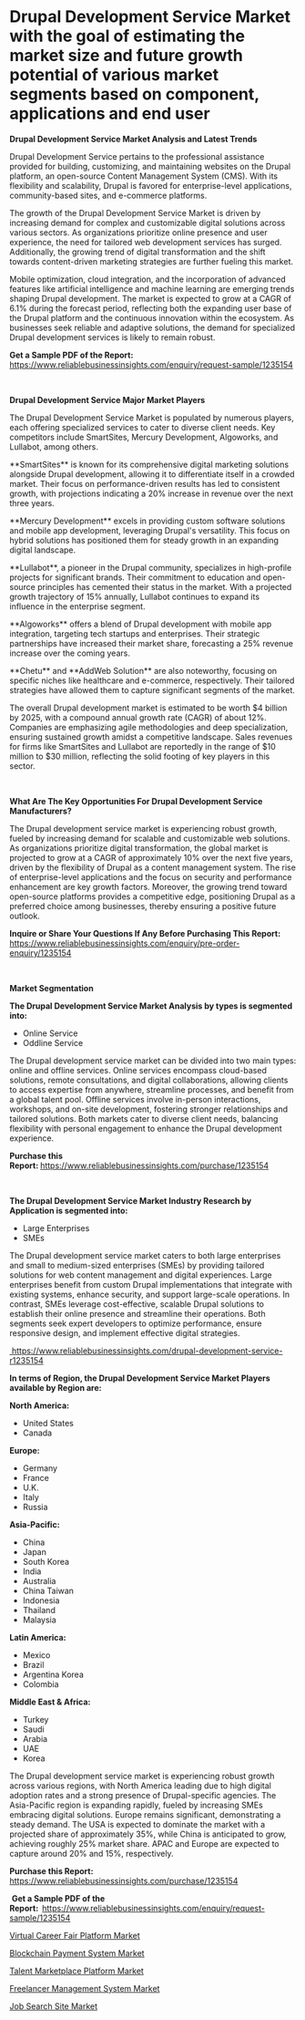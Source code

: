 <p><h1>Drupal Development Service Market with the goal of estimating the market size and future growth potential of various market segments based on component, applications and end user</h1></p><p><strong>Drupal Development Service Market Analysis and Latest Trends</strong></p>
<p><p>Drupal Development Service pertains to the professional assistance provided for building, customizing, and maintaining websites on the Drupal platform, an open-source Content Management System (CMS). With its flexibility and scalability, Drupal is favored for enterprise-level applications, community-based sites, and e-commerce platforms. </p><p>The growth of the Drupal Development Service Market is driven by increasing demand for complex and customizable digital solutions across various sectors. As organizations prioritize online presence and user experience, the need for tailored web development services has surged. Additionally, the growing trend of digital transformation and the shift towards content-driven marketing strategies are further fueling this market. </p><p>Mobile optimization, cloud integration, and the incorporation of advanced features like artificial intelligence and machine learning are emerging trends shaping Drupal development. The market is expected to grow at a CAGR of 6.1% during the forecast period, reflecting both the expanding user base of the Drupal platform and the continuous innovation within the ecosystem. As businesses seek reliable and adaptive solutions, the demand for specialized Drupal development services is likely to remain robust.</p></p>
<p><strong>Get a Sample PDF of the Report:&nbsp;</strong> <a href="https://www.reliablebusinessinsights.com/enquiry/request-sample/1235154?utm_campaign=75&utm_medium=2&utm_source=Github&utm_content=ia&utm_term=09032025&utm_id=drupal-development-service">https://www.reliablebusinessinsights.com/enquiry/request-sample/1235154</a></p>
<p>&nbsp;</p>
<p><strong>Drupal Development Service Major Market Players</strong></p>
<p><p>The Drupal Development Service Market is populated by numerous players, each offering specialized services to cater to diverse client needs. Key competitors include SmartSites, Mercury Development, Algoworks, and Lullabot, among others.</p><p>**SmartSites** is known for its comprehensive digital marketing solutions alongside Drupal development, allowing it to differentiate itself in a crowded market. Their focus on performance-driven results has led to consistent growth, with projections indicating a 20% increase in revenue over the next three years.</p><p>**Mercury Development** excels in providing custom software solutions and mobile app development, leveraging Drupal's versatility. This focus on hybrid solutions has positioned them for steady growth in an expanding digital landscape.</p><p>**Lullabot**, a pioneer in the Drupal community, specializes in high-profile projects for significant brands. Their commitment to education and open-source principles has cemented their status in the market. With a projected growth trajectory of 15% annually, Lullabot continues to expand its influence in the enterprise segment.</p><p>**Algoworks** offers a blend of Drupal development with mobile app integration, targeting tech startups and enterprises. Their strategic partnerships have increased their market share, forecasting a 25% revenue increase over the coming years.</p><p>**Chetu** and **AddWeb Solution** are also noteworthy, focusing on specific niches like healthcare and e-commerce, respectively. Their tailored strategies have allowed them to capture significant segments of the market.</p><p>The overall Drupal development market is estimated to be worth $4 billion by 2025, with a compound annual growth rate (CAGR) of about 12%. Companies are emphasizing agile methodologies and deep specialization, ensuring sustained growth amidst a competitive landscape. Sales revenues for firms like SmartSites and Lullabot are reportedly in the range of $10 million to $30 million, reflecting the solid footing of key players in this sector.</p></p>
<p>&nbsp;</p>
<p><strong>What Are The Key Opportunities For Drupal Development Service Manufacturers?</strong></p>
<p><p>The Drupal development service market is experiencing robust growth, fueled by increasing demand for scalable and customizable web solutions. As organizations prioritize digital transformation, the global market is projected to grow at a CAGR of approximately 10% over the next five years, driven by the flexibility of Drupal as a content management system. The rise of enterprise-level applications and the focus on security and performance enhancement are key growth factors. Moreover, the growing trend toward open-source platforms provides a competitive edge, positioning Drupal as a preferred choice among businesses, thereby ensuring a positive future outlook.</p></p>
<p><strong>Inquire or Share Your Questions If Any Before Purchasing This Report:</strong> <a href="https://www.reliablebusinessinsights.com/enquiry/pre-order-enquiry/1235154?utm_campaign=75&utm_medium=2&utm_source=Github&utm_content=ia&utm_term=09032025&utm_id=drupal-development-service">https://www.reliablebusinessinsights.com/enquiry/pre-order-enquiry/1235154</a></p>
<p>&nbsp;</p>
<p><strong>Market Segmentation</strong></p>
<p><strong>The Drupal Development Service Market Analysis by types is segmented into:</strong></p>
<p><ul><li>Online Service</li><li>Oddline Service</li></ul></p>
<p><p>The Drupal development service market can be divided into two main types: online and offline services. Online services encompass cloud-based solutions, remote consultations, and digital collaborations, allowing clients to access expertise from anywhere, streamline processes, and benefit from a global talent pool. Offline services involve in-person interactions, workshops, and on-site development, fostering stronger relationships and tailored solutions. Both markets cater to diverse client needs, balancing flexibility with personal engagement to enhance the Drupal development experience.</p></p>
<p><strong>Purchase this Report:&nbsp;</strong><a href="https://www.reliablebusinessinsights.com/purchase/1235154?utm_campaign=75&utm_medium=2&utm_source=Github&utm_content=ia&utm_term=09032025&utm_id=drupal-development-service">https://www.reliablebusinessinsights.com/purchase/1235154</a></p>
<p>&nbsp;</p>
<p><strong>The Drupal Development Service Market Industry Research by Application is segmented into:</strong></p>
<p><ul><li>Large Enterprises</li><li>SMEs</li></ul></p>
<p><p>The Drupal development service market caters to both large enterprises and small to medium-sized enterprises (SMEs) by providing tailored solutions for web content management and digital experiences. Large enterprises benefit from custom Drupal implementations that integrate with existing systems, enhance security, and support large-scale operations. In contrast, SMEs leverage cost-effective, scalable Drupal solutions to establish their online presence and streamline their operations. Both segments seek expert developers to optimize performance, ensure responsive design, and implement effective digital strategies.</p></p>
<p><a href="https://www.reliablebusinessinsights.com/drupal-development-service-r1235154?utm_campaign=75&utm_medium=2&utm_source=Github&utm_content=ia&utm_term=09032025&utm_id=drupal-development-service">&nbsp;https://www.reliablebusinessinsights.com/drupal-development-service-r1235154</a></p>
<p><strong>In terms of Region, the Drupal Development Service Market Players available by Region are:</strong></p>
<p>
    <p> <strong> North America: </strong>
        <ul>
            <li>United States</li>
            <li>Canada</li>
        </ul>
        </p> 
    <p> <strong> Europe: </strong>
        <ul>
            <li>Germany</li>
            <li>France</li>
            <li>U.K.</li>
            <li>Italy</li>
            <li>Russia</li>
        </ul>
        </p> 
    <p> <strong> Asia-Pacific: </strong>
        <ul>
            <li>China</li>
            <li>Japan</li>
            <li>South Korea</li>
            <li>India</li>
            <li>Australia</li>
            <li>China Taiwan</li>
            <li>Indonesia</li>
            <li>Thailand</li>
            <li>Malaysia</li>
        </ul>
        </p> 
    <p> <strong> Latin America: </strong>
        <ul>
            <li>Mexico</li>
            <li>Brazil</li>
            <li>Argentina Korea</li>
            <li>Colombia</li>
        </ul>
        </p> 
    <p> <strong> Middle East & Africa: </strong>
        <ul>
            <li>Turkey</li>
            <li>Saudi</li>
            <li>Arabia</li>
            <li>UAE</li>
            <li>Korea</li>
        </ul>
    </p>
    </p>
<p><p>The Drupal development service market is experiencing robust growth across various regions, with North America leading due to high digital adoption rates and a strong presence of Drupal-specific agencies. The Asia-Pacific region is expanding rapidly, fueled by increasing SMEs embracing digital solutions. Europe remains significant, demonstrating a steady demand. The USA is expected to dominate the market with a projected share of approximately 35%, while China is anticipated to grow, achieving roughly 25% market share. APAC and Europe are expected to capture around 20% and 15%, respectively.</p></p>
<p><strong>Purchase this Report: </strong><a href="https://www.reliablebusinessinsights.com/purchase/1235154?utm_campaign=75&utm_medium=2&utm_source=Github&utm_content=ia&utm_term=09032025&utm_id=drupal-development-service">https://www.reliablebusinessinsights.com/purchase/1235154</a></p>
<p>&nbsp;<strong>Get a Sample PDF of the Report:&nbsp;&nbsp;</strong><a href="https://www.reliablebusinessinsights.com/enquiry/request-sample/1235154?utm_campaign=75&utm_medium=2&utm_source=Github&utm_content=ia&utm_term=09032025&utm_id=drupal-development-service">https://www.reliablebusinessinsights.com/enquiry/request-sample/1235154</a></p>
<p><strong></strong></p>
<p><p><a href="https://github.com/gavalegeyndt26/Market-Research-Report-List-1/blob/main/virtual-career-fair-platform-market.md?utm_campaign=75&utm_medium=2&utm_source=Github&utm_content=ia&utm_term=09032025&utm_id=drupal-development-service">Virtual Career Fair Platform Market</a></p><p><a href="https://github.com/qianyateina/Market-Research-Report-List-1/blob/main/blockchain-payment-system-market.md?utm_campaign=75&utm_medium=2&utm_source=Github&utm_content=ia&utm_term=09032025&utm_id=drupal-development-service">Blockchain Payment System Market</a></p><p><a href="https://github.com/jensanohishi/Market-Research-Report-List-1/blob/main/talent-marketplace-platform-market.md?utm_campaign=75&utm_medium=2&utm_source=Github&utm_content=ia&utm_term=09032025&utm_id=drupal-development-service">Talent Marketplace Platform Market</a></p><p><a href="https://github.com/kavechoxo/Market-Research-Report-List-1/blob/main/freelancer-management-system-market.md?utm_campaign=75&utm_medium=2&utm_source=Github&utm_content=ia&utm_term=09032025&utm_id=drupal-development-service">Freelancer Management System Market</a></p><p><a href="https://github.com/boonegoicks7/Market-Research-Report-List-1/blob/main/job-search-site-market.md?utm_campaign=75&utm_medium=2&utm_source=Github&utm_content=ia&utm_term=09032025&utm_id=drupal-development-service">Job Search Site Market</a></p></p>